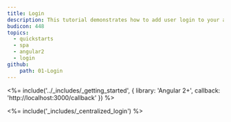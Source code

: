 ```yaml
---
title: Login
description: This tutorial demonstrates how to add user login to your application with Auth0.
budicon: 448
topics:
  - quickstarts
  - spa
  - angular2
  - login
github:
    path: 01-Login
---
```


<%= include('../_includes/_getting_started', { library: 'Angular 2+', callback: 'http://localhost:3000/callback' }) %>

<%= include('_includes/_centralized_login') %>